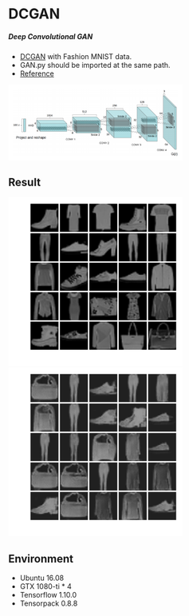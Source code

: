# DCGAN
##### Deep Convolutional GAN

* [DCGAN](https://arxiv.org/pdf/1511.06434.pdf) with Fashion MNIST data.
* GAN.py should be imported at the same path.
* [Reference](https://github.com/tensorpack/tensorpack/blob/master/examples/GAN/DCGAN.py)

<img src="./img/DCGAN_archi.png" width="350"> 

## Result
<img src="./img/origin.png" width="350"> 

<img src="./img/gen.png" width="350"> 

## Environment
* Ubuntu 16.08
* GTX 1080-ti * 4
* Tensorflow 1.10.0
* Tensorpack 0.8.8
